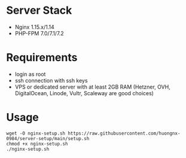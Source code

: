 # Server Stack

- Nginx 1.15.x/1.14
- PHP-FPM 7.0/7.1/7.2

# Requirements
- login as root
- ssh connection with ssh keys
- VPS or dedicated server with at least 2GB RAM (Hetzner, OVH, DigitalOcean, Linode, Vultr, Scaleway are good choices)

# Usage
```
wget -O nginx-setup.sh https://raw.githubusercontent.com/huongnx-0984/server-setup/main/setup.sh
chmod +x nginx-setup.sh
./nginx-setup.sh
```

